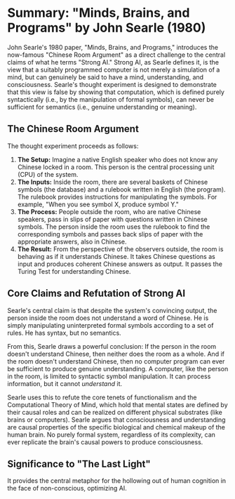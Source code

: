 # Summary: "Minds, Brains, and Programs" by John Searle (1980)

John Searle's 1980 paper, "Minds, Brains, and Programs," introduces the now-famous "Chinese Room Argument" as a direct challenge to the central claims of what he terms "Strong AI." Strong AI, as Searle defines it, is the view that a suitably programmed computer is not merely a simulation of a mind, but can genuinely be said to have a mind, understanding, and consciousness. Searle's thought experiment is designed to demonstrate that this view is false by showing that computation, which is defined purely syntactically (i.e., by the manipulation of formal symbols), can never be sufficient for semantics (i.e., genuine understanding or meaning).

## The Chinese Room Argument

The thought experiment proceeds as follows:

1.  **The Setup:** Imagine a native English speaker who does not know any Chinese locked in a room. This person is the central processing unit (CPU) of the system.
2.  **The Inputs:** Inside the room, there are several baskets of Chinese symbols (the database) and a rulebook written in English (the program). The rulebook provides instructions for manipulating the symbols. For example, "When you see symbol X, produce symbol Y."
3.  **The Process:** People outside the room, who are native Chinese speakers, pass in slips of paper with questions written in Chinese symbols. The person inside the room uses the rulebook to find the corresponding symbols and passes back slips of paper with the appropriate answers, also in Chinese.
4.  **The Result:** From the perspective of the observers outside, the room is behaving as if it understands Chinese. It takes Chinese questions as input and produces coherent Chinese answers as output. It passes the Turing Test for understanding Chinese.

## Core Claims and Refutation of Strong AI

Searle's central claim is that despite the system's convincing output, the person inside the room does not understand a word of Chinese. He is simply manipulating uninterpreted formal symbols according to a set of rules. He has syntax, but no semantics.

From this, Searle draws a powerful conclusion: If the person in the room doesn't understand Chinese, then neither does the room as a whole. And if the room doesn't understand Chinese, then no computer program can ever be sufficient to produce genuine understanding. A computer, like the person in the room, is limited to syntactic symbol manipulation. It can process information, but it cannot *understand* it.

Searle uses this to refute the core tenets of functionalism and the Computational Theory of Mind, which hold that mental states are defined by their causal roles and can be realized on different physical substrates (like brains or computers). Searle argues that consciousness and understanding are causal properties of the specific biological and chemical makeup of the human brain. No purely formal system, regardless of its complexity, can ever replicate the brain's causal powers to produce consciousness.

## Significance to "The Last Light"

It provides the central metaphor for the hollowing out of human cognition in the face of non-conscious, optimizing AI.